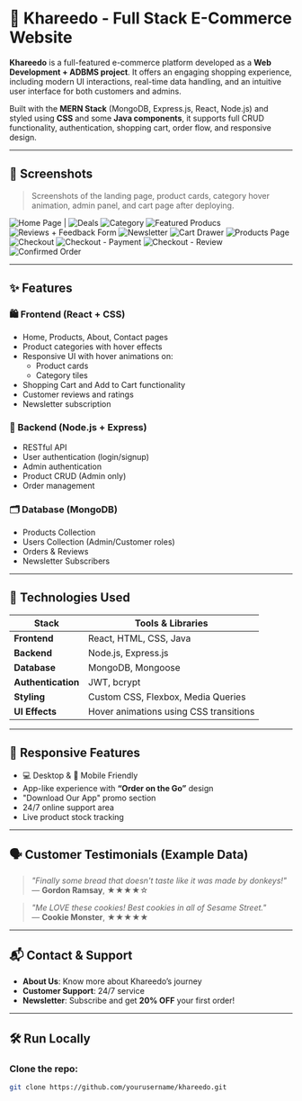 # 🛒 Khareedo - Full Stack E-Commerce Website

**Khareedo** is a full-featured e-commerce platform developed as a **Web Development + ADBMS project**. It offers an engaging shopping experience, including modern UI interactions, real-time data handling, and an intuitive user interface for both customers and admins.

Built with the **MERN Stack** (MongoDB, Express.js, React, Node.js) and styled using **CSS** and some **Java components**, it supports full CRUD functionality, authentication, shopping cart, order flow, and responsive design.

---

## 📸 Screenshots

> Screenshots of the landing page, product cards, category hover animation, admin panel, and cart page after deploying.

![Home Page](screenshots/homepage.png) |
![Deals](screenshots/deals.png) 
![Category](screenshots/category.png) 
![Featured Producs](screenshots/fproducts.png) 
![Reviews + Feedback Form](screenshots/form.png) 
![Newsletter](screenshots/newsletter.png) 
![Cart Drawer](screenshots/cartdrawer.png) 
![Products Page](screenshots/products.png) 
![Checkout](screenshots/checkout.png) 
![Checkout - Payment](screenshots/checkout2.png) 
![Checkout - Review](screenshots/checkout3.png) 
![Confirmed Order](screenshots/orderconfirmed.png) 

---

## ✨ Features

### 🛍️ Frontend (React + CSS)
- Home, Products, About, Contact pages
- Product categories with hover effects
- Responsive UI with hover animations on:
  - Product cards  
  - Category tiles
- Shopping Cart and Add to Cart functionality
- Customer reviews and ratings
- Newsletter subscription

### 🔐 Backend (Node.js + Express)
- RESTful API
- User authentication (login/signup)
- Admin authentication
- Product CRUD (Admin only)
- Order management

### 🗂️ Database (MongoDB)
- Products Collection
- Users Collection (Admin/Customer roles)
- Orders & Reviews
- Newsletter Subscribers

---

## 🧪 Technologies Used

| Stack           | Tools & Libraries                          |
|----------------|---------------------------------------------|
| **Frontend**    | React, HTML, CSS, Java                     |
| **Backend**     | Node.js, Express.js                        |
| **Database**    | MongoDB, Mongoose                          |
| **Authentication** | JWT, bcrypt                             |
| **Styling**     | Custom CSS, Flexbox, Media Queries         |
| **UI Effects**  | Hover animations using CSS transitions     |

---

## 📱 Responsive Features

- 💻 Desktop & 📱 Mobile Friendly
- App-like experience with **“Order on the Go”** design
- "Download Our App" promo section
- 24/7 online support area
- Live product stock tracking

---

## 🗣️ Customer Testimonials (Example Data)

> _"Finally some bread that doesn't taste like it was made by donkeys!"_  
— **Gordon Ramsay**, ★★★★☆

> _"Me LOVE these cookies! Best cookies in all of Sesame Street."_  
— **Cookie Monster**, ★★★★★

---

## 📬 Contact & Support

- **About Us**: Know more about Khareedo’s journey
- **Customer Support**: 24/7 service
- **Newsletter**: Subscribe and get **20% OFF** your first order!

---

## 🛠️ Run Locally

### Clone the repo:
```bash
git clone https://github.com/yourusername/khareedo.git
